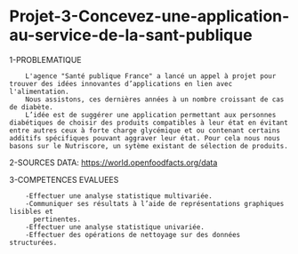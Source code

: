# Projet-3-Concevez-une-application-au-service-de-la-sant-publique


1-PROBLEMATIQUE

		L'agence "Santé publique France" a lancé un appel à projet pour trouver des idées innovantes d’applications en lien avec l'alimentation. 
		Nous assistons, ces dernières années à un nombre croissant de cas de diabète.
		L’idée est de suggérer une application permettant aux personnes diabétiques de choisir des produits compatibles à leur état en évitant 
    entre autres ceux à forte charge glycémique et ou contenant certains additifs spécifiques pouvant aggraver leur état. Pour cela nous nous 
    basons sur le Nutriscore, un sytème existant de sélection de produits.

2-SOURCES DATA: https://world.openfoodfacts.org/data

3-COMPETENCES EVALUEES

		-Effectuer une analyse statistique multivariée.
		-Communiquer ses résultats à l’aide de représentations graphiques lisibles et
		  pertinentes.
		-Effectuer une analyse statistique univariée.
		-Effectuer des opérations de nettoyage sur des données structurées.
